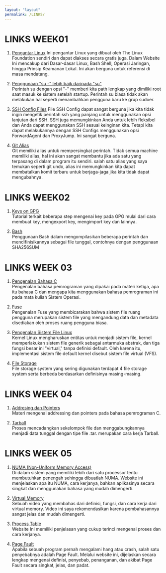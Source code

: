 ```yaml
---
layout: "layout"
permalink: /LINKS/
---
```


# LINKS WEEK01
1. [Pengantar Linux](https://training.linuxfoundation.org/training/introduction-to-linux/)
   Ini  pengantar Linux yang dibuat oleh The Linux Foundation sendiri dan dapat diakses secara gratis juga. Dalam Website Ini mencakup dari Dasar-dasar Linux, Bash Shell, Operasi Jaringan, hingga Prinsip Keamanan Lokal. Ini akan berguna untuk referensi di masa mendatang.

2. [Penggunaan "su -" lebih baik daripada "su"](https://www.linuxquestions.org/questions/linux-newbie-8/command-usermod-not-found-385901/)  
   Perintah su dengan opsi "-" memberi kita path lengkap yang dimiliki root saat masuk ke sistem setelah startup. Perintah su biasa tidak akan melakukan hal seperti menambahkan pengguna baru ke grup sudoer.
   
3. [SSH Config Files](https://www.ssh.com/academy/ssh/config)
   File SSH Config dapat sangat berguna jika kita tidak ingin mengetik perintah ssh yang panjang untuk menggunakan opsi lanjutan dari SSH. SSH juga memungkinkan Anda untuk lebih fleksibel dan Anda dapat menggunakan SSH sesuai keinginan kita. Tetapi kita dapat melakukannya dengan SSH Configs menggunakan opsi ForwardAgent dan ProxyJump. Ini sangat berguna.
   
4. [Git Alias](https://git-scm.com/book/en/v2/Git-Basics-Git-Aliases)  
   Git memiliki alias untuk mempersingkat perintah. Tidak semua machine memiliki alias, hal ini akan sangat membantu jika ada satu yang terpasang di dalam program itu sendiri. salah satu alias yang saya temukan seperti git undo, alias ini memungkinkan kita dapat membatalkan komit terbaru untuk berjaga-jaga jika kita tidak dapat mengubahnya.


# LINKS WEEK02
1. [Keys on GPG](https://www.dewinter.com/gnupg_howto/english/GPGMiniHowto-3.html)<br>
   Tutorial terkait beberapa step mengenai key pada GPG mulai dari cara membuat key, mengexport key, mengimport key dan lainnya.

2. [Bash](https://ryanstutorials.net/bash-scripting-tutorial/bash-script.php)<br/>
Penggunaan Bash dalam mengompilasikan beberapa perintah dan mendifinisikannya sebagai file tunggal, contohnya dengan penggunaan SHA256SUM

# LINKS WEEK 03
1. [Pengenalan Bahasa C](https://www.geeksforgeeks.org/c-language-set-1-introduction/)<br>
Pengenalan bahasa pemrograman yang dipakai pada materi ketiga, apa itu bahasa C dan mengapa kita menggunakan bahasa pemrograman ini pada mata kuliah Sistem Operasi.

2. [Fuse](https://www.kernel.org/doc/html/latest/filesystems/fuse.html)<br>
Pengenalan Fuse yang membicarakan bahwa sistem file ruang pengguna merupakan sistem file yang mengandung data dan metadata disediakan oleh proses ruang pengguna biasa.

3. [Pengenalan Sistem File Linux](https://opensource.com/article/19/3/virtual-filesystems-linux)<br>
Kernel Linux mengharuskan entitas untuk menjadi sistem file, kernel memperlakukan sistem file generik sebagai antarmuka abstrak, dan tiga fungsi besar ini "virtual," tanpa definisi default. Oleh karena itu, implementasi sistem file default kernel disebut sistem file virtual (VFS).

4. [File Storage](https://www.geeksforgeeks.org/understanding-file-system/)<br>
File storage system yang sering digunakan terdapat 4 file storage system serta berbeda berdasarkan definisinya masing-masing.

# LINKS WEEK 04
1. [Addresing dan Pointers](https://beginnersbook.com/2014/01/c-pointers/)<br>
Materi mengenai addressing dan pointers pada bahasa pemrograman C.

2. [Tarball](https://www.networkworld.com/article/3328840/working-with-tarballs-on-linux.html)<br>
Proses mencadangkan sekelompok file dan menggabungkannya menjadi data tunggal dengan tipe file .tar. merupakan cara kerja Tarball.

# LINKS WEEK 05
1. [NUMA (Non-Uniform Memory Access)](https://whatis.techtarget.com/definition/NUMA-non-uniform-memory-access)<br>
Di dalam sistem yang memiliki lebih dari satu processor tentu membutuhkan penengah sehingga dibuatlah NUMA. Website ini menjelaskan apa itu NUMA, cara kerjanya, bahkan aplikasinya secara singkat dan menggunakan bahasa yang mudah dimengerti.

2. [Virtual Memory](https://www.youtube.com/watch?v=2quKyPnUShQ)<br>
Sebuah video yang membahas dari definisi, fungsi, dan cara kerja dari virtual memory. Video ini saya rekomendasikan karena pembahasannya sangat jelas dan mudah dimengerti.

3. [Process Table](https://exposnitc.github.io/os_design-files/process_table.html)<br>
Website Ini memiliki penjelasan yang cukup terinci mengenai proses dan cara kerjanya.

4. [Page Fault](https://techterms.com/definition/page_fault)<br>
Apabila sebuah program pernah mengalami hang atau crash, salah satu penyebabnya adalah Page Fault. Melalui website ini, dijelaskan secara lengkap mengenai definisi, penyebab, penanganan, dan akibat Page Fault secara singkat, jelas, dan padat.
